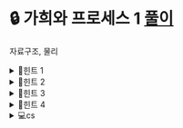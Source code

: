 # 🔒 가희와 프로세스 1 [풀이](https://codingdog.pe.kr/2024/03/09/%eb%b0%b1%ec%a4%80-%ea%b0%80%ed%9d%ac%ec%99%80-%ed%94%84%eb%a1%9c%ec%84%b8%ec%8a%a4-1-%eb%ac%b8%ec%a0%9c%eb%a5%bc-pq%eb%a5%bc-%ec%9d%b4%ec%9a%a9%ed%95%b4%ec%84%9c-%ed%92%80%ec%96%b4%eb%b4%85%ec%8b%9c/)
자료구조, 물리
<details>
<summary>🔑힌트 1</summary>
가장 큰, 가장 작은. <b>가장</b>이라는 말이 들어가면 어떤 자료구조가 떠오르시나요?
</details> 
<details>
<summary>🔑힌트 2</summary>
A와 B가 북쪽으로 달리고 있었습니다. A를 내 차, B를 내 차를 제외한 모든 차입니다. 
</details>
<details>
<summary>🔑힌트 3</summary>
A의 속도가 1 감소했습니다. B 입장에서 A는 어떻게 보일까요?
</details> 
<details>
<summary>🔑힌트 4</summary>
<ul>
  <li> 실행 중인 프로세스 이외의 프로세스들의 우선 순위가 1 증가한다. <br>
  <li> 실행 중인 프로세스의 우선 순위가 1 감소한다. <br>
</ul>
이 둘의 차이는 무엇일까요? <br>
</details>
<details>
<summary>💻cs</summary>
<ul>
  <li> aging <br>
  <li> starvation <br>
  <li> preemptive vs non preemptive scheduling  <br>
</ul>
</details>